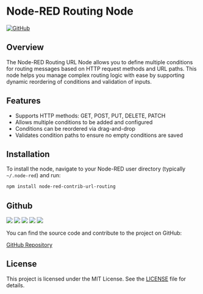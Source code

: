 # Node-RED Routing Node

[![GitHub](https://img.shields.io/github/v/tag/corerid/node-red-contrib-url-routing)](https://github.com/corerid/node-red-contrib-url-routing)

## Overview

The Node-RED Routing URL Node allows you to define multiple conditions for routing messages based on HTTP request methods and URL paths. This node helps you manage complex routing logic with ease by supporting dynamic reordering of conditions and validation of inputs.

## Features

- Supports HTTP methods: GET, POST, PUT, DELETE, PATCH
- Allows multiple conditions to be added and configured
- Conditions can be reordered via drag-and-drop
- Validates condition paths to ensure no empty conditions are saved

## Installation

To install the node, navigate to your Node-RED user directory (typically `~/.node-red`) and run:

```sh
npm install node-red-contrib-url-routing
```

## Github

![](https://img.shields.io/github/stars/corerid/node-red-contrib-url-routing) ![](https://img.shields.io/github/forks/corerid/node-red-contrib-url-routing) ![](https://img.shields.io/github/tag/corerid/node-red-contrib-url-routing) ![](https://img.shields.io/github/release/corerid/node-red-contrib-url-routing) ![](https://img.shields.io/github/issues/corerid/node-red-contrib-url-routing)

You can find the source code and contribute to the project on GitHub:

[GitHub Repository](https://github.com/corerid/node-red-contrib-url-routingg)

## License

This project is licensed under the MIT License. See the [LICENSE](LICENSE) file for details.
